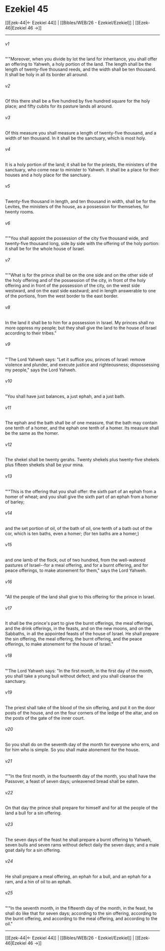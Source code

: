 # Ezekiel 45

[[Ezek-44|← Ezekiel 44]] | [[Bibles/WEB/26 - Ezekiel/Ezekiel]] | [[Ezek-46|Ezekiel 46 →]]
***



###### v1 
"'"Moreover, when you divide by lot the land for inheritance, you shall offer an offering to Yahweh, a holy portion of the land. The length shall be the length of twenty-five thousand reeds, and the width shall be ten thousand. It shall be holy in all its border all around. 

###### v2 
Of this there shall be a five hundred by five hundred square for the holy place; and fifty cubits for its pasture lands all around. 

###### v3 
Of this measure you shall measure a length of twenty-five thousand, and a width of ten thousand. In it shall be the sanctuary, which is most holy. 

###### v4 
It is a holy portion of the land; it shall be for the priests, the ministers of the sanctuary, who come near to minister to Yahweh. It shall be a place for their houses and a holy place for the sanctuary. 

###### v5 
Twenty-five thousand in length, and ten thousand in width, shall be for the Levites, the ministers of the house, as a possession for themselves, for twenty rooms. 

###### v6 
"'"You shall appoint the possession of the city five thousand wide, and twenty-five thousand long, side by side with the offering of the holy portion: it shall be for the whole house of Israel. 

###### v7 
"'"What is for the prince shall be on the one side and on the other side of the holy offering and of the possession of the city, in front of the holy offering and in front of the possession of the city, on the west side westward, and on the east side eastward; and in length answerable to one of the portions, from the west border to the east border. 

###### v8 
In the land it shall be to him for a possession in Israel. My princes shall no more oppress my people; but they shall give the land to the house of Israel according to their tribes." 

###### v9 
"'The Lord Yahweh says: "Let it suffice you, princes of Israel: remove violence and plunder, and execute justice and righteousness; dispossessing my people," says the Lord Yahweh. 

###### v10 
"You shall have just balances, a just ephah, and a just bath. 

###### v11 
The ephah and the bath shall be of one measure, that the bath may contain one tenth of a homer, and the ephah one tenth of a homer. Its measure shall be the same as the homer. 

###### v12 
The shekel shall be twenty gerahs. Twenty shekels plus twenty-five shekels plus fifteen shekels shall be your mina. 

###### v13 
"'"This is the offering that you shall offer: the sixth part of an ephah from a homer of wheat; and you shall give the sixth part of an ephah from a homer of barley; 

###### v14 
and the set portion of oil, of the bath of oil, one tenth of a bath out of the cor, which is ten baths, even a homer; (for ten baths are a homer;) 

###### v15 
and one lamb of the flock, out of two hundred, from the well-watered pastures of Israel--for a meal offering, and for a burnt offering, and for peace offerings, to make atonement for them," says the Lord Yahweh. 

###### v16 
"All the people of the land shall give to this offering for the prince in Israel. 

###### v17 
It shall be the prince's part to give the burnt offerings, the meal offerings, and the drink offerings, in the feasts, and on the new moons, and on the Sabbaths, in all the appointed feasts of the house of Israel. He shall prepare the sin offering, the meal offering, the burnt offering, and the peace offerings, to make atonement for the house of Israel." 

###### v18 
"'The Lord Yahweh says: "In the first month, in the first day of the month, you shall take a young bull without defect; and you shall cleanse the sanctuary. 

###### v19 
The priest shall take of the blood of the sin offering, and put it on the door posts of the house, and on the four corners of the ledge of the altar, and on the posts of the gate of the inner court. 

###### v20 
So you shall do on the seventh day of the month for everyone who errs, and for him who is simple. So you shall make atonement for the house. 

###### v21 
"'"In the first month, in the fourteenth day of the month, you shall have the Passover, a feast of seven days; unleavened bread shall be eaten. 

###### v22 
On that day the prince shall prepare for himself and for all the people of the land a bull for a sin offering. 

###### v23 
The seven days of the feast he shall prepare a burnt offering to Yahweh, seven bulls and seven rams without defect daily the seven days; and a male goat daily for a sin offering. 

###### v24 
He shall prepare a meal offering, an ephah for a bull, and an ephah for a ram, and a hin of oil to an ephah. 

###### v25 
"'"In the seventh month, in the fifteenth day of the month, in the feast, he shall do like that for seven days; according to the sin offering, according to the burnt offering, and according to the meal offering, and according to the oil."

***
[[Ezek-44|← Ezekiel 44]] | [[Bibles/WEB/26 - Ezekiel/Ezekiel]] | [[Ezek-46|Ezekiel 46 →]]
